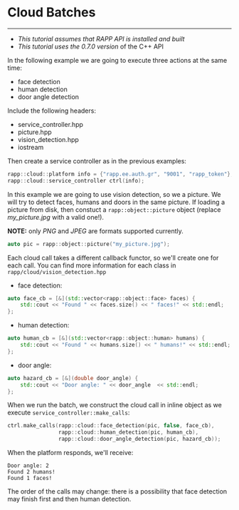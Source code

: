 # Cloud Batches
-------------

* *This tutorial assumes that RAPP API is installed and built*
* *This tutorial uses the 0.7.0 version* of the C++ API

In the following example we are going to execute three actions at the same time:

* face detection
* human detection
* door angle detection

Include the following headers:

* service_controller.hpp
* picture.hpp
* vision_detection.hpp
* iostream

Then create a service controller as in the previous examples:

```cpp
rapp::cloud::platform info = {"rapp.ee.auth.gr", "9001", "rapp_token"}; 
rapp::cloud::service_controller ctrl(info);
```

In this example we are going to use vision detection, so we a picture.
We will try to detect faces, humans and doors in the same picture.
If loading a picture from disk, then constuct a `rapp::object::picture` object (replace *my_picture.jpg* with a valid one!).

__NOTE:__ only *PNG* and *JPEG* are formats supported currently.

```cpp
auto pic = rapp::object::picture("my_picture.jpg");
```

Each cloud call takes a different callback functor, so we'll create one for each call.
You can find more information for each class in `rapp/cloud/vision_detection.hpp`

* face detection:

```cpp
auto face_cb = [&](std::vector<rapp::object::face> faces) { 
    std::cout << "Found " << faces.size() << " faces!" << std::endl;
};
```

* human detection:

```cpp
auto human_cb = [&](std::vector<rapp::object::human> humans) {
    std::cout << "Found " << humans.size() << " humans!" << std::endl;
};
```

* door angle:

```cpp
auto hazard_cb = [&](double door_angle) {
    std::cout << "Door angle: " << door_angle  << std::endl;
};
```

When we run the batch, we construct the cloud call in inline object as we execute `service_controller::make_calls`:

```cpp
ctrl.make_calls(rapp::cloud::face_detection(pic, false, face_cb),
                rapp::cloud::human_detection(pic, human_cb),
                rapp::cloud::door_angle_detection(pic, hazard_cb));
```

When the platform responds, we'll receive:

```
Door angle: 2
Found 2 humans!
Found 1 faces!
```

The order of the calls may change: there is a possibility that face detection may finish first
and then human detection.


